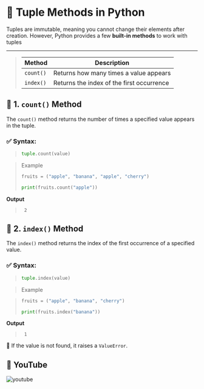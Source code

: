 # 🧰 Tuple Methods in Python

Tuples are immutable, meaning you cannot change their elements after creation. However, Python provides a few **built-in methods** to work with tuples

___

>| Method    | Description                               |
>| --------- | ----------------------------------------- |
>| `count()` | Returns how many times a value appears    |
>| `index()` | Returns the index of the first occurrence |


## 🔸 1. `count()` Method

The `count()` method returns the number of times a specified value appears in the tuple.

### ✅ Syntax:
>```python
>tuple.count(value)
>```

> Example
>```python
>fruits = ("apple", "banana", "apple", "cherry")
>
>print(fruits.count("apple"))
>```

**Output**

>```
>  2
>```

## 🔸 2. `index()` Method

The `index()` method returns the index of the first occurrence of a specified value.

### ✅ Syntax:
>```python
>tuple.index(value)
>```

> Example

>```python
>fruits = ("apple", "banana", "cherry")
>
>print(fruits.index("banana"))
>```

**Output**

>```
>  1
>```

🔸 If the value is not found, it raises a `ValueError`.

##  🎥 YouTube

![youtube]()

